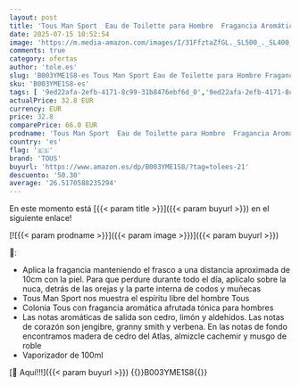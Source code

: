 ```yaml
---
layout: post
title: 'Tous Man Sport  Eau de Toilette para Hombre  Fragancia Aromática Afrutada Tónica  100 ml con Vaporizador'
date: 2025-07-15 10:52:54
image: 'https://m.media-amazon.com/images/I/31FfztaZfGL._SL500_._SL400_.jpg'
comments: true
category: ofertas
author: 'tole.es'
slug: 'B003YME1S8-es Tous Man Sport Eau de Toilette para Hombre Fragancia...'
sku: 'B003YME1S8-es'
tags: [ '9ed22afa-2efb-4171-8c99-31b8476ebf6d_0','9ed22afa-2efb-4171-8c99-31b8476ebf6d_1101','9ed22afa-2efb-4171-8c99-31b8476ebf6d_5001','Agua de tocador para hombres','Arborist Merchandising Root','Belleza','Fragancias para hombres','Perfumes y fragancias','Self Service','Special Features Stores','Top Brands Beauty Fragrances','Top Brands Beauty Selection','Top Brands Perfumes Selection','de','eau','toilette','top brands_beauty','tous','🇪🇸', ]
actualPrice: 32.8 EUR
currency: EUR
price: 32.8
comparePrice: 66.0 EUR
prodname: 'Tous Man Sport  Eau de Toilette para Hombre  Fragancia Aromática Afrutada Tónica  100 ml con Vaporizador'
country: 'es'
flag: '🇪🇸'
brand: 'TOUS'
buyurl: 'https://www.amazon.es/dp/B003YME1S8/?tag=tolees-21'
descuento: '50.30'
average: '26.5170588235294'
---
```


En este momento está [{{< param title >}}]({{< param buyurl >}}) en el siguiente enlace!

[![{{< param prodname >}}]({{< param image >}})]({{< param buyurl >}})

🔎:

- Aplica la fragancia manteniendo el frasco a una distancia aproximada de 10cm con la piel. Para que perdure durante todo el día, aplícalo sobre la nuca, detrás de las orejas y la parte interna de codos y muñecas
- Tous Man Sport nos muestra el espíritu libre del hombre Tous
- Colonia Tous con fragancia aromática afrutada tónica para hombres
- Las notas aromáticas de salida son cedro, limón y aldehídos. Las notas de corazón son jengibre, granny smith y verbena. En las notas de fondo encontramos madera de cedro del Atlas, almizcle cachemir y musgo de roble
- Vaporizador de 100ml

[🛒 Aquí!!!]({{< param buyurl >}})
{{<world>}}B003YME1S8{{</world>}}
